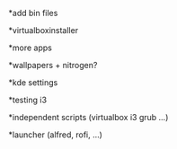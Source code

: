 *add bin files

*virtualboxinstaller

*more apps

*wallpapers + nitrogen?

*kde settings

*testing i3

*independent scripts (virtualbox i3 grub ...)

*launcher (alfred, rofi, ...)

